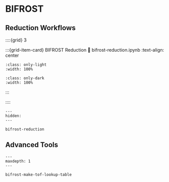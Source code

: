 # BIFROST
## Reduction Workflows

::::{grid} 3

:::{grid-item-card} BIFROST Reduction
:link: bifrost-reduction.ipynb
:text-align: center

```{image} ../../_static/thumbnails/bifrost_reduction_light.svg
:class: only-light
:width: 100%
```
```{image} ../../_static/thumbnails/bifrost_reduction_dark.svg
:class: only-dark
:width: 100%
```
:::

::::

```{toctree}
---
hidden:
---

bifrost-reduction
```

## Advanced Tools

```{toctree}
---
maxdepth: 1
---

bifrost-make-tof-lookup-table
```
